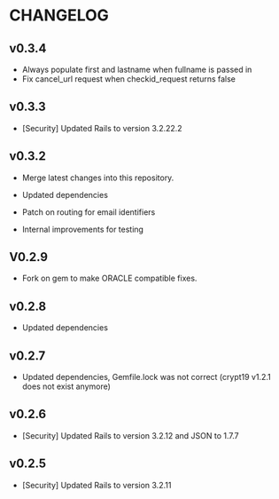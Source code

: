 # CHANGELOG

## v0.3.4

* Always populate first and lastname when fullname is passed in
* Fix cancel_url request when checkid_request returns false

## v0.3.3

* [Security] Updated Rails to version 3.2.22.2

## v0.3.2

* Merge latest changes into this repository.

* Updated dependencies
* Patch on routing for email identifiers
* Internal improvements for testing

## V0.2.9

* Fork on gem to make ORACLE compatible fixes.

## v0.2.8

* Updated dependencies

## v0.2.7

* Updated dependencies, Gemfile.lock was not correct (crypt19 v1.2.1 does not exist anymore)

## v0.2.6

* [Security] Updated Rails to version 3.2.12 and JSON to 1.7.7

## v0.2.5

* [Security] Updated Rails to version 3.2.11
